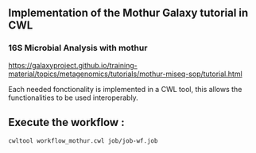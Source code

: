 ## Implementation of the Mothur Galaxy tutorial in CWL
### 16S Microbial Analysis with mothur
https://galaxyproject.github.io/training-material/topics/metagenomics/tutorials/mothur-miseq-sop/tutorial.html

Each needed fonctionality is implemented in a CWL tool, this allows the functionalities to be used interoperably.

## Execute the workflow :
``cwltool workflow_mothur.cwl job/job-wf.job ``
